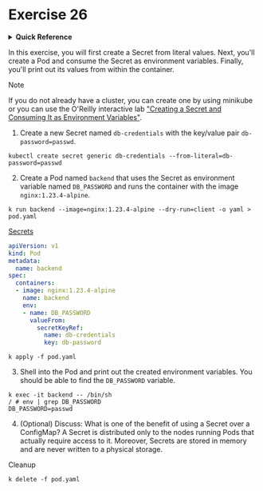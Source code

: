 # Exercise 26

<details>
<summary><b>Quick Reference</b></summary>
<p>

* Namespace: `default`<br>
* Documentation: [Secrets](https://kubernetes.io/docs/concepts/configuration/secret/)

</p>
</details>

In this exercise, you will first create a Secret from literal values. Next, you'll create a Pod and consume the Secret as environment variables. Finally, you'll print out its values from within the container.

> [!NOTE]
> If you do not already have a cluster, you can create one by using minikube or you can use the O'Reilly interactive lab ["Creating a Secret and Consuming It as Environment Variables"](https://learning.oreilly.com/scenarios/creating-a-secret/9781098164232/).

1. Create a new Secret named `db-credentials` with the key/value pair `db-password=passwd`.
```
kubectl create secret generic db-credentials --from-literal=db-password=passwd
```
2. Create a Pod named `backend` that uses the Secret as environment variable named `DB_PASSWORD` and runs the container with the image `nginx:1.23.4-alpine`.
```
k run backend --image=nginx:1.23.4-alpine --dry-run=client -o yaml > pod.yaml
```
[Secrets](https://kubernetes.io/docs/concepts/configuration/secret/)

```yaml
apiVersion: v1
kind: Pod
metadata:
  name: backend
spec:
  containers:
  - image: nginx:1.23.4-alpine
    name: backend
    env:
    - name: DB_PASSWORD
      valueFrom:
        secretKeyRef:
          name: db-credentials
          key: db-password
```
```
k apply -f pod.yaml
```

3. Shell into the Pod and print out the created environment variables. You should be able to find the `DB_PASSWORD` variable.
```
k exec -it backend -- /bin/sh          
/ # env | grep DB_PASSWORD
DB_PASSWORD=passwd
```
4. (Optional) Discuss: What is one of the benefit of using a Secret over a ConfigMap?
A Secret is distributed only to the nodes running Pods that actually require access to it. Moreover, Secrets are stored in memory and are never written to a physical storage.

Cleanup
```
k delete -f pod.yaml
```
